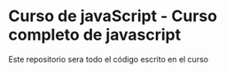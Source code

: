 # Curso de javaScript - Curso completo de javascript

Este repositorio sera todo el código escrito en el curso
